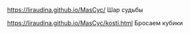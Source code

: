https://liraudina.github.io/MasCyc/  Шар судьбы

https://liraudina.github.io/MasCyc/kosti.html  Бросаем кубики

